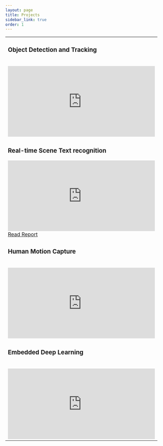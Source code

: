 ```yaml
---
layout: page
title: Projects
sidebar_link: true
order: 1
---
```

<table align='center'>
<tbody>
<tr>
<td>
<h3>Object Detection and Tracking </h3> <br>
<iframe width="460" height="220" src="https://www.youtube.com/embed/L4DOYA7nXMM" frameborder="0" allowfullscreen></iframe>
</td>
</tr>
<tr>
<td>
<h3>Real-time Scene Text recognition</h3>
<iframe width="460" height="220" src="https://www.youtube.com/embed/5ZO_EI75xCw" frameborder="0" allowfullscreen></iframe><br>
<a href="https://ags.cs.uni-kl.de/fileadmin/inf_ags/opt-ss13/Proceedings_OPT_WS13_14.pdf#page=3" > Read Report  </a>
<br>
</td>
</tr>
<tr>
 <td><h3>Human Motion Capture</h3> <br>	
 	<iframe width="460" height="220" src="https://www.youtube.com/embed/1U0sjG-MH6g" frameborder="0" allowfullscreen></iframe>
</td>
</tr>
<tr>
<td>
<h3>Embedded Deep Learning</h3><br>
<iframe width="460" height="220" src="https://www.youtube.com/embed/NvBH5aakt_A" frameborder="0" allowfullscreen></iframe>
</td>
</tr>
</tbody>
</table>


<!--
<p class="message">
  Hey there! This page is included as an example. Feel free to customize it
  for your own use upon downloading. Carry on!
</p>

To make pages show up in the sidebar, add `sidebar_link: true` to the front
matter.-->

